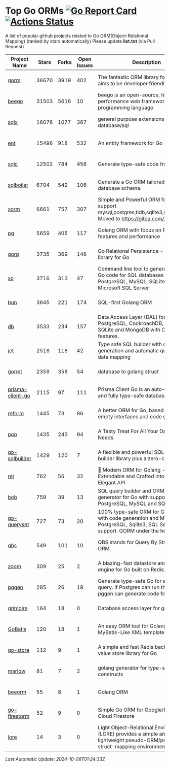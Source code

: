 # Top Go ORMs [![Go Report Card](https://goreportcard.com/badge/github.com/d-tsuji/awesome-go-orms)](https://goreportcard.com/report/github.com/d-tsuji/awesome-go-orms) [![Actions Status](https://github.com/d-tsuji/awesome-go-orms/workflows/CI/badge.svg)](https://github.com/d-tsuji/awesome-go-orms/actions)
A list of popular github projects related to Go ORM(Object-Relational Mapping) (ranked by stars automatically)
Please update **list.txt** (via Pull Request)

| Project Name | Stars | Forks | Open Issues | Description | Last Update |
| ------------ | ----- | ----- | ----------- | ----------- | ----------- |
| [gorm](https://github.com/go-gorm/gorm) | 36670 | 3919 | 402 | The fantastic ORM library for Golang, aims to be developer friendly | 2024-10-05 15:59:50 |
| [beego](https://github.com/beego/beego) | 31503 | 5616 | 10 | beego is an open-source, high-performance web framework for the Go programming language. | 2024-10-06 01:06:08 |
| [sqlx](https://github.com/jmoiron/sqlx) | 16076 | 1077 | 367 | general purpose extensions to golang's database/sql | 2024-10-05 22:54:51 |
| [ent](https://github.com/ent/ent) | 15496 | 918 | 532 | An entity framework for Go | 2024-10-05 18:53:16 |
| [sqlc](https://github.com/sqlc-dev/sqlc) | 12502 | 784 | 456 | Generate type-safe code from SQL | 2024-10-05 20:11:29 |
| [sqlboiler](https://github.com/volatiletech/sqlboiler) | 6704 | 542 | 106 | Generate a Go ORM tailored to your database schema. | 2024-10-05 18:14:07 |
| [xorm](https://github.com/go-xorm/xorm) | 6661 | 757 | 307 | Simple and Powerful ORM for Go, support mysql,postgres,tidb,sqlite3,mssql,oracle, Moved to https://gitea.com/xorm/xorm | 2024-09-18 15:51:39 |
| [pg](https://github.com/go-pg/pg) | 5659 | 405 | 117 | Golang ORM with focus on PostgreSQL features and performance | 2024-10-05 12:27:36 |
| [gorp](https://github.com/go-gorp/gorp) | 3735 | 369 | 146 | Go Relational Persistence - an ORM-ish library for Go | 2024-10-01 06:04:05 |
| [xo](https://github.com/xo/xo) | 3716 | 313 | 47 | Command line tool to generate idiomatic Go code for SQL databases supporting PostgreSQL, MySQL, SQLite, Oracle, and Microsoft SQL Server | 2024-10-03 12:17:36 |
| [bun](https://github.com/uptrace/bun) | 3645 | 221 | 174 | SQL-first Golang ORM | 2024-10-05 01:19:58 |
| [db](https://github.com/upper/db) | 3533 | 234 | 157 | Data Access Layer (DAL) for PostgreSQL, CockroachDB, MySQL, SQLite and MongoDB with ORM-like features. | 2024-10-01 16:38:55 |
| [jet](https://github.com/go-jet/jet) | 2518 | 118 | 42 | Type safe SQL builder with code generation and automatic query result data mapping | 2024-10-05 06:01:32 |
| [gormt](https://github.com/xxjwxc/gormt) | 2359 | 358 | 54 | database to golang struct | 2024-10-04 12:02:10 |
| [prisma-client-go](https://github.com/steebchen/prisma-client-go) | 2115 | 97 | 111 | Prisma Client Go is an auto-generated and fully type-safe database client | 2024-10-06 00:09:24 |
| [reform](https://github.com/go-reform/reform) | 1445 | 73 | 86 | A better ORM for Go, based on non-empty interfaces and code generation. | 2024-10-02 05:56:24 |
| [pop](https://github.com/gobuffalo/pop) | 1435 | 243 | 94 | A Tasty Treat For All Your Database Needs | 2024-09-24 16:26:29 |
| [go-sqlbuilder](https://github.com/huandu/go-sqlbuilder) | 1429 | 120 | 7 | A flexible and powerful SQL string builder library plus a zero-config ORM. | 2024-10-02 21:33:38 |
| [rel](https://github.com/go-rel/rel) | 762 | 56 | 32 | :gem: Modern ORM for Golang - Testable, Extendable and Crafted Into a Clean and Elegant API | 2024-09-23 06:48:47 |
| [bob](https://github.com/stephenafamo/bob) | 759 | 39 | 13 | SQL query builder and ORM/Factory generator for Go with support for PostgreSQL, MySQL and SQLite | 2024-10-05 19:26:26 |
| [go-queryset](https://github.com/jirfag/go-queryset) | 727 | 73 | 20 | 100% type-safe ORM for Go (Golang) with code generation and MySQL, PostgreSQL, Sqlite3, SQL Server support. GORM under the hood. | 2024-08-04 14:32:05 |
| [qbs](https://github.com/coocood/qbs) | 549 | 101 | 10 | QBS stands for Query By Struct. A Go ORM. | 2024-09-18 15:46:51 |
| [zoom](https://github.com/albrow/zoom) | 309 | 25 | 2 | A blazing-fast datastore and querying engine for Go built on Redis. | 2024-09-10 05:23:25 |
| [pggen](https://github.com/jschaf/pggen) | 285 | 26 | 19 | Generate type-safe Go for any Postgres query. If Postgres can run the query, pggen can generate code for it. | 2024-10-02 18:46:50 |
| [grimoire](https://github.com/Fs02/grimoire) | 164 | 18 | 0 | Database access layer for golang | 2024-09-13 05:02:06 |
| [GoBatis](https://github.com/mei-rune/GoBatis) | 120 | 18 | 1 | An easy ORM tool for Golang, support MyBatis-Like XML template SQL | 2024-08-26 10:59:23 |
| [go-store](https://github.com/gosuri/go-store) | 112 | 9 | 1 | A simple and fast Redis backed key-value store library for Go | 2023-09-25 03:42:25 |
| [marlow](https://github.com/dadleyy/marlow) | 81 | 7 | 2 | golang generator for type-safe sql api constructs | 2024-09-26 21:16:01 |
| [beeorm](https://github.com/latolukasz/beeorm) | 55 | 8 | 1 | Golang ORM | 2024-01-09 19:00:44 |
| [go-firestorm](https://github.com/jschoedt/go-firestorm) | 52 | 9 | 0 | Simple Go ORM for Google/Firebase Cloud Firestore | 2024-09-04 05:56:37 |
| [lore](https://github.com/abrahambotros/lore) | 14 | 3 | 0 | Light Object-Relational Environment (LORE) provides a simple and lightweight pseudo-ORM/pseudo-struct-mapping environment for Go | 2023-09-25 08:03:17 |

*Last Automatic Update: 2024-10-06T01:24:33Z*